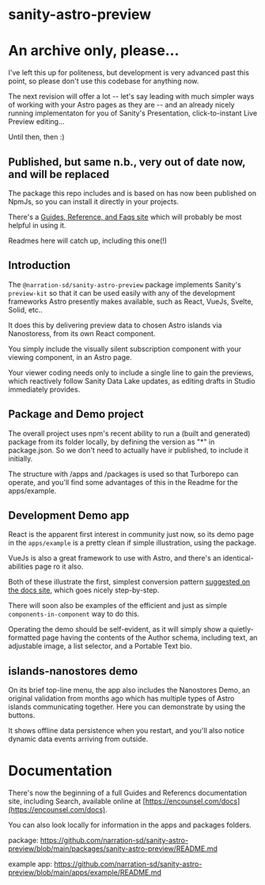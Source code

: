 # sanity-astro-preview

# An archive only, please...

I've left this up for politeness, but development is very advanced past this point, so please don't use this codebase for anything now.

The next revision will offer a lot -- let's say leading with much simpler ways of working with your Astro pages as they are -- and an already nicely running implementaton for you of Sanity's Presentation, click-to-instant Live Preview editing...

Until then, then :)

## Published, but same n.b., very out of date now, and will be replaced

The package this repo includes and is based on has now been published on NpmJs, so you can install it directly in your projects.

There's a [Guides, Reference, and Faqs site](https://encounsel.com/docs) which will probably be most helpful in using it.

Readmes here will catch up, including this one(!)

## Introduction

The `@narration-sd/sanity-astro-preview` package implements Sanity's `preview-kit` so that it can be used easily with any of the development frameworks Astro presently makes available, such as React, VueJs, Svelte, Solid, etc..

It does this by delivering preview data to chosen Astro islands via Nanostoress, from its own React component.

You simply include the visually silent subscription component with your viewing component, in an Astro page.

Your viewer coding needs only to include a single line to gain the previews, which reactively follow Sanity Data Lake updates, as editing drafts in Studio immediately provides.

## Package and Demo project

The overall project uses npm's recent ability to run a (built and generated) package from its folder locally, by defining the version as "*" in package.json. So we don't need to actually have ir published, to include it initially.

The structure with /apps and /packages is used so that Turborepo can operate, and you'll find some advantages of this in the Readme for the apps/example.

## Development Demo app

React is the apparent first interest in community just now, so its demo page in the `apps/example` is a pretty clean if simple illustration, using the package.

VueJs is also a great framework to use with Astro, and there's an identical-abilities page ro it also.

Both of these illustrate the first, simplest conversion pattern [suggested on the docs site](https://encounsel.com/docs/faqs/50-making-it-easy/), which goes nicely step-by-step. 

There will soon also be examples of the efficient and just as simple `components-in-component` way to do this.

Operating the demo should be self-evident, as it will simply show a quietly-formatted page having the contents of the Author schema, including text, an adjustable image, a list selector, and a Portable Text bio.

## islands-nanostores demo

On its brief top-line menu, the app also includes the Nanostores Demo, an original validation from months ago which has multiple types of Astro islands communicating together. Here you can demonstrate by using the buttons. 

It shows offline data persistence when you restart, and you'll also notice dynamic data events arriving from outside.

# Documentation

There's now the beginning of a full Guides and Referencs documentation site, including Search, available online at [https://encounsel.com/docs](https://encounsel.com/docs).

You can also look locally for information in the apps and packages folders.

package:  https://github.com/narration-sd/sanity-astro-preview/blob/main/packages/sanity-astro-preview/README.md

example app: https://github.com/narration-sd/sanity-astro-preview/blob/main/apps/example/README.md
